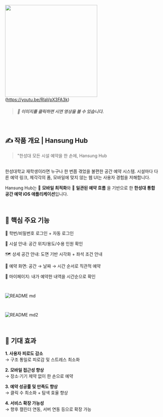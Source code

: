 <img src="https://github.com/user-attachments/assets/7942f426-6f0f-4d26-a645-6e03b386785e" width="300"/>(https://youtu.be/RlaVpX3FA3k)
> ##### 🎥 이미지를 클릭하면 시연 영상을 볼 수 있습니다.


<br>

## ✍️  **작품 개요  | Hansung Hub**

> "한성대 모든 시설 예약을 한 손에, Hansung Hub <br>

<br> 한성대학교 재학생이라면 누구나 한 번쯤 겪었을
불편한 공간 예약 시스템.
시설마다 다른 예약 링크, 제각각의 폼,
모바일에 맞지 않는 웹 UI는 사용자 경험을 저해합니다.
<br>

Hansung Hub는
📱 **모바일 최적화**와 🧩 **일관된 예약 흐름** 을 기반으로 한
**한성대 통합 공간 예약 iOS 애플리케이션**입니다.

<br>

##  **🚀 핵심 주요 기능**

🔐 학번/비밀번호 로그인 + 자동 로그인

🏢 시설 안내: 공간 위치/용도/수용 인원 확인

🗺️ 상세 공간 안내: 도면 기반 시각화 + 좌석 조건 안내

📆 예약 화면: 공간 → 날짜 → 시간 순서로 직관적 예약

📄 마이페이지: 내가 예약한 내역을 시간순으로 확인

<br>


![README md](https://github.com/user-attachments/assets/6073bcf0-9253-4b0b-85cf-147dd0c4f321)

<br>


![README md2](https://github.com/user-attachments/assets/eb0db53b-b468-46ec-a912-95300d97b321)

<br>

## 🎯 **기대 효과**

**1. 사용자 피로도 감소** <br>
→ 구조 통일로 피로감 및 스트레스 최소화

**2. 모바일 접근성 향상** <br>
→ 장소·기기 제약 없이 한 손으로 예약

**3. 예약 성공률 및 만족도 향상** <br>
→ 클릭 수 최소화 + 탐색 효율 향상

**4. 서비스 확장 가능성** <br>
→ 향후 캘린더 연동, 서버 연동 등으로 확장 가능
